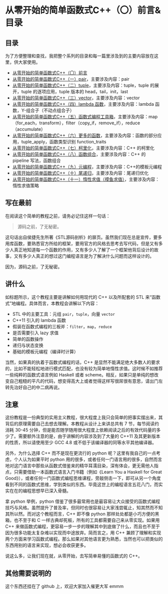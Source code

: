 从零开始的简单函数式C++（〇）前言&目录
========================================

## 目录

为了方便整理和查找，我把整个系列的目录和每一篇里涉及到的主要内容放在这里，供大家使用。

* [从零开始的简单函数式C++（〇）前言](https://zhuanlan.zhihu.com/p/44772722)
* [从零开始的简单函数式C++（一）pair](https://zhuanlan.zhihu.com/p/44774845)，主要涉及内容：pair
* [从零开始的简单函数式C++（二）tuple](https://zhuanlan.zhihu.com/p/44774845)，主要涉及内容：tuple，tuple 的展开，tuple 的逐项应用，tuple 版本的 head，tail，init，last
* [从零开始的简单函数式C++（三）vector](https://zhuanlan.zhihu.com/p/45208774)，主要涉及内容：vector
* [从零开始的简单函数式C++（四）lambda 函数](https://zhuanlan.zhihu.com/p/45430715)，主要涉及内容：lambda 函数，Y-组合子（不动点组合子）
* [从零开始的简单函数式C++（五）函数式编程工具箱](https://zhuanlan.zhihu.com/p/45750387)，主要涉及内容：map（for_each，transform），filter（copy_if，remove_if），reduce（accumulate）
* [从零开始的简单函数式C++（六）更多的函数](https://zhuanlan.zhihu.com/p/46737243)，主要涉及内容：函数的部分应用，tuple_apply，函数类型识别 function_traits
* [从零开始的简单函数式C++（七）柯里化](https://zhuanlan.zhihu.com/p/46738827)，主要涉及内容：C++ 的柯里化
* [从零开始的简单函数式C++（八）函数组合](https://zhuanlan.zhihu.com/p/47315860)，主要涉及内容：C++ 的 pipeline 写法，函数组合
* [从零开始的简单函数式C++（九）元编程](https://zhuanlan.zhihu.com/p/47574318)，主要涉及内容：C++的模板元编程
* [从零开始的简单函数式C++（十）尾递归](https://zhuanlan.zhihu.com/p/47876964)，主要涉及内容：尾递归优化
* [从零开始的简单函数式C++（十一）惰性求值（摸鱼求值）](https://zhuanlan.zhihu.com/p/53750888)，主要涉及内容：惰性求值策略

## 写在最前

在阅读这个简单的教程之前，请务必记住这样一句话：

> 源码之前，了无秘密。

这句话出自侯捷先生所著《STL源码剖析》的扉页。虽然我们现在总是宣传，要多用库函数，要熟悉官方所给的框架，要用官方的风格去思考去写代码，但是又有多少人真正地知道每一个函数的作用，又有多少人了解了一个框架他背后设计的故事，又有多少人真正的想过这门编程语言是为了解决什么问题而这样设计的。

因为，源码之前，了无秘密。

## 讲什么

如标题所示，这个教程主要是讲解如何用现代的 C++ 以及所配套的 STL 来“函数式”地编程。具体而言，本教程会讲解以下内容：

* STL 中的主要工具：元组 `pair`，`tuple`，向量 `vector`
* C++11 引入的 lambda 函数
* 假装在函数式编程的三板斧：`filter`，`map`，`reduce`
* 是否需要引入 lazy 求值
* 简单的函数操作
* 递归与状态变换
* 基础的模板元编程（编译时计算）

当然，如果真的执着于函数式编程的话，C++ 是显然不能满足绝大多数人的要求的，比如不能轻松地进行模式匹配，也没有较为简单地惰性求值。这时候不如推荐一些纯粹的函数式语言例如 Haskell 或者 scheme。相反，如果只是单纯的想改变自己粗糙的平凡的代码，想变得高大上或者觉得这样写很屌很有意思，请出门左转先治好自己的中二病再说。

## 注意

这份教程是一份典型的实用主义教程，很大程度上我只会简单的把事实摆出来，其背后的原理需要自己去想去理解。本教程从设计上来讲总共有 7 节，每节阅读约消耗 30-45 分钟，但是能否随学随用很大程度上依赖阅读之后的有效代码量的多少了。需要额外注意的是，由于讲解的内容涉及到了大量的 C++11 及其更新版本的性质，所以请使用至少 GCC 4.8 或不低于该编译器的同等水平其他编译器。

另外，为什么选择 C++ 而不是现在更流行的 python 呢？这里有我自己的一点考虑，个人认为如果平时 python 用的很多，或者任何一门语言用的很多，自然而言地对这门语言中那些从函数式借鉴来的精华耳濡目染，深有体会，更无需他人指点，只需要借助一本函数式语言入门书籍（例如《Learn You a Haskell for Great Good》），或者任何一门函数式编程思维课程，旁敲侧击一下，即可从另一个角度看到不同的函数式思维，学到类似的东西。毕竟这世上的编程语言五花八门，而实实在在的编程思想早已深入骨髓。

拿 python 举例，python 借鉴了很多最常用也是最容易让大众接受的函数式编程技巧与风格。虽然提升了普及率，但同时也很容易让大家浅尝辄止，知其然而不知其所以然。而对这个教程而言，C++ 即不像 python 那样处处都是小巧方便的黑箱，也不至于和 C 一样古典却死板，所有的工具都需要自己来从零实现。如果用 C++ 来做函数式编程，更容易一步一步的理解其中到底做了什么，而且也不至于因为很多功能太复杂难以实现而中途放弃。简而言之，用 C++ 兼顾了理解和实现两个方面来学习函数式编程。那么如果对其他语言更为熟悉，当然也可以把类似的东西用别的语言来实现，想必会收获更多。

说这么多，让我们现在就，从零开始，去写简单易懂的函数式的 C++。

## 其他需要说明的

这个东西还挂在了 github 上，欢迎大家加入催更大军 emmm